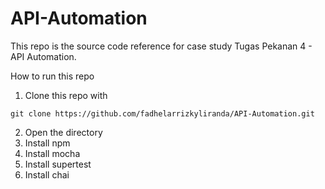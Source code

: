 # API-Automation

This repo is the source code reference for case study Tugas Pekanan 4 - API Automation.

How to run this repo
1. Clone this repo with
```
git clone https://github.com/fadhelarrizkyliranda/API-Automation.git
```
2. Open the directory
3. Install npm 
4. Install mocha
5. Install supertest
6. Install chai
